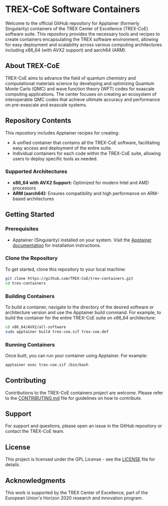 # TREX-CoE Software Containers

Welcome to the official GitHub repository for Apptainer (formerly Singularity)
containers of the TREX Center of Excellence (TREX-CoE) software suite. This
repository provides the necessary tools and recipes to create containers
encapsulating the TREX software environment, allowing for easy deployment and
scalability across various computing architectures including x86_64 (with AVX2
support) and aarch64 (ARM).

## About TREX-CoE

TREX-CoE aims to advance the field of quantum chemistry and computational
materials science by developing and optimizing Quantum Monte Carlo (QMC) and
wave function theory (WFT) codes for exascale computing applications. The
center focuses on creating an ecosystem of interoperable QMC codes that achieve
ultimate accuracy and performance on pre-exascale and exascale systems.

## Repository Contents

This repository includes Apptainer recipes for creating:
- A unified container that contains all the TREX-CoE software, facilitating easy access and deployment of the entire suite.
- Individual containers for each code within the TREX-CoE suite, allowing users to deploy specific tools as needed.

### Supported Architectures
- **x86_64 with AVX2 Support:** Optimized for modern Intel and AMD processors
- **ARM (aarch64):** Ensures compatibility and high performance on ARM-based architectures


## Getting Started

### Prerequisites
- Apptainer (Singularity) installed on your system. Visit the [Apptainer documentation](https://apptainer.org/docs/) for installation instructions.

### Clone the Repository
To get started, clone this repository to your local machine:
```bash
git clone https://github.com/TREX-CoE/trex-containers.git
cd trex-containers
```

### Building Containers
To build a container, navigate to the directory of the desired software or
architecture version and use the Apptainer build command. For example, to build
the container for the entire TREX-CoE suite on x86_64 architecture:

```bash
cd x86_64/AVX2/all-software
sudo apptainer build trex-coe.sif trex-coe.def
```

### Running Containers
Once built, you can run your container using Apptainer. For example:
```bash
apptainer exec trex-coe.sif /bin/bash
```

## Contributing

Contributions to the TREX-CoE containers project are welcome. Please refer to
the [CONTRIBUTING.md](CONTRIBUTING.md) file for guidelines on how to
contribute.

## Support

For support and questions, please open an issue in the GitHub repository or
contact the TREX-CoE team.

## License

This project is licensed under the GPL License - see the [LICENSE](LICENSE)
file for details.

## Acknowledgments

This work is supported by the TREX Center of Excellence, part of the European
Union's Horizon 2020 research and innovation program.

```

